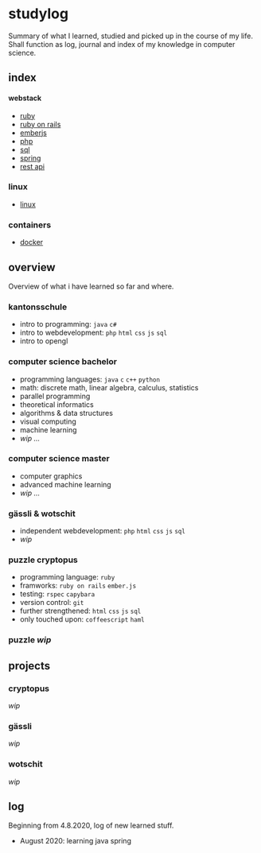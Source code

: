 # studylog
Summary of what I learned, studied and picked up in the course of my life. Shall function as log, journal and index of my knowledge in computer science.

## index
#### webstack
- [ruby](ruby.md)
- [ruby on rails](ruby_on_rails.md)
- [emberjs](emberjs.md)
- [php](php.md)
- [sql](sql.md)
- [spring](spring.md)
- [rest api](rest_api.md)

### linux
- [linux](linux.md)

### containers
- [docker](docker.md)

## overview
Overview of what i have learned so far and where.

### kantonsschule
- intro to programming: `java` `c#`
- intro to webdevelopment: `php` `html` `css` `js` `sql`
- intro to opengl

### computer science bachelor
- programming languages: `java` `c` `c++` `python`
- math: discrete math, linear algebra, calculus, statistics
- parallel programming
- theoretical informatics
- algorithms & data structures
- visual computing
- machine learning
- _wip ..._

### computer science master
- computer graphics
- advanced machine learning
- _wip ..._

### gässli & wotschit
- independent webdevelopment: `php` `html` `css` `js` `sql`
- _wip_

### puzzle cryptopus
- programming language: `ruby`
- framworks: `ruby on rails` `ember.js`
- testing: `rspec` `capybara`
- version control: `git`
- further strengthened: `html` `css` `js` `sql`
- only touched upon: `coffeescript` `haml`

### puzzle _wip_


## projects
### cryptopus
_wip_
### gässli
_wip_
### wotschit
_wip_

## log
Beginning from 4.8.2020, log of new learned stuff.
- August 2020: learning java spring
